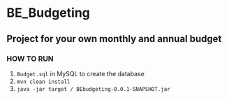 # BE_Budgeting

## Project for your own monthly and annual budget

### HOW TO RUN

1. `Budget.sql` in MySQL to create the database
2. `mvn clean install`
3. `java -jar target / BEbudgeting-0.0.1-SNAPSHOT.jar`
